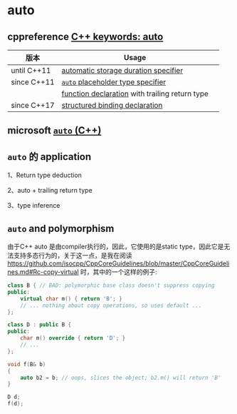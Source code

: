 # auto

## cppreference [C++ keywords: auto](https://en.cppreference.com/w/cpp/keyword/auto)

| 版本        | Usage                                                        |      |
| ----------- | ------------------------------------------------------------ | ---- |
| until C++11 | [automatic storage duration specifier](https://en.cppreference.com/w/cpp/language/storage_duration) |      |
| since C++11 | [`auto` placeholder type specifier](https://en.cppreference.com/w/cpp/language/auto) |      |
|             | [function declaration](https://en.cppreference.com/w/cpp/language/function) with trailing return type |      |
| since C++17 | [structured binding declaration](https://en.cppreference.com/w/cpp/language/structured_binding) |      |

## microsoft [`auto` (C++)](https://docs.microsoft.com/en-us/cpp/cpp/auto-cpp?view=msvc-160)





## `auto` 的 application

1、Return type deduction

2、auto + trailing return type

3、type inference



## `auto` and polymorphism

由于C++ auto 是由compiler执行的，因此，它使用的是static type，因此它是无法支持多态行为的，关于这一点，是我在阅读 https://github.com/isocpp/CppCoreGuidelines/blob/master/CppCoreGuidelines.md#Rc-copy-virtual 时，其中的一个这样的例子:


```C++
class B { // BAD: polymorphic base class doesn't suppress copying
public:
    virtual char m() { return 'B'; }
    // ... nothing about copy operations, so uses default ...
};

class D : public B {
public:
    char m() override { return 'D'; }
    // ...
};

void f(B& b)
{
    auto b2 = b; // oops, slices the object; b2.m() will return 'B'
}

D d;
f(d);
```

